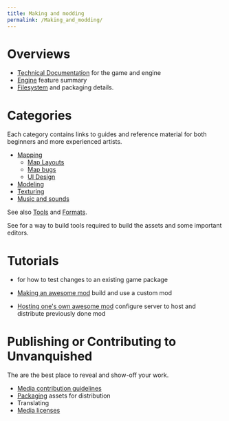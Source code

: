 ```yaml
---
title: Making and modding
permalink: /Making_and_modding/
---
```


# Overviews

- [Technical Documentation](Technical_Documentation "wikilink") for the
  game and engine
- [Engine](Engine "wikilink") feature summary
- [Filesystem](Filesystem "wikilink") and packaging details.

# Categories

Each category contains links to guides and reference material for both
beginners and more experienced artists.

- [Mapping](Mapping "wikilink")
  - [Map Layouts](Map_Layouts "wikilink")
  - [Map bugs](Map_bugs "wikilink")
  - [UI Design](UI_Design "wikilink")
- [Modeling](Modeling "wikilink")
- [Texturing](Texturing "wikilink")
- [Music and sounds](Music_and_sounds "wikilink")

See also [Tools](Tools "wikilink") and [Formats](Formats "wikilink").

See for a way to build tools required to build the assets and some
important editors.

# Tutorials

- for how to test changes to an existing game package

- [Making an awesome mod](Making_an_awesome_mod "wikilink") build and
  use a custom mod

- [Hosting one's own awesome
  mod](Hosting_one's_own_awesome_mod "wikilink") configure server to
  host and distribute previously done mod

# Publishing or Contributing to Unvanquished

The are the best place to reveal and show-off your work.

- [Media contribution guidelines](Contributing_Media "wikilink")
- [Packaging](Filesystem "wikilink") assets for distribution
- Translating
- [Media licenses](Licenses_Media "wikilink")